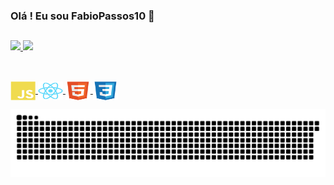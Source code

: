 ### Olá ! Eu sou FabioPassos10 👋

##




 <div>
  <a href="https://github.com/FabioPassos10">
  <img  height="180em" src="https://github-readme-stats.vercel.app/api?username=FabioPassos10&show_icons=true&theme=tokyonight&include_all_commits=true&count_private=true"/>
  <img  height="180em" src="https://github-readme-stats.vercel.app/api/top-langs/?username=FabioPassos10&layout=compact&langs_count=7&theme=tokyonight"/>
</div>
  
##
  
  
<div style="display: inline_block"><br>
  <img align="center" alt="Js" height="30" width="40" src="https://raw.githubusercontent.com/devicons/devicon/master/icons/javascript/javascript-plain.svg">
  <img align="center" alt="React" height="30" width="40" src="https://raw.githubusercontent.com/devicons/devicon/master/icons/react/react-original.svg">
  <img align="center" alt="HTML" height="30" width="40" src="https://raw.githubusercontent.com/devicons/devicon/master/icons/html5/html5-original.svg">
  <img align="center" alt="CSS" height="30" width="40" src="https://raw.githubusercontent.com/devicons/devicon/master/icons/css3/css3-original.svg">
 

  ![Snake animation](https://github.com/FabioPassos10/FabioPassos10/blob/output/github-contribution-grid-snake.svg) 
</div>
 
 
 
 

